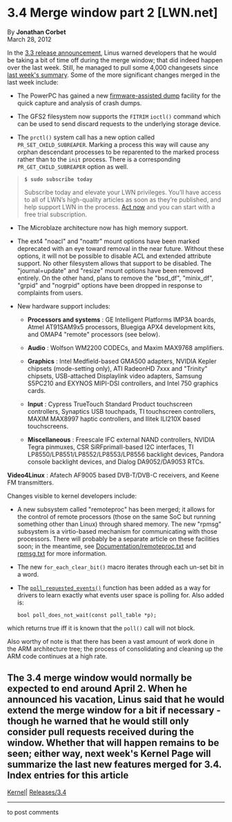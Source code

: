 # 3.4 Merge window part 2 [LWN.net]

By **Jonathan Corbet**  
March 28, 2012 

In the [3.3 release announcement](/Articles/487085/), Linus warned developers that he would be taking a bit of time off during the merge window; that did indeed happen over the last week. Still, he managed to pull some 4,000 changesets since [last week's summary](/Articles/487417/). Some of the more significant changes merged in the last week include: 

  * The PowerPC has gained a new [firmware-assisted dump](/Articles/488132/) facility for the quick capture and analysis of crash dumps. 

  * The GFS2 filesystem now supports the `FITRIM` `ioctl()` command which can be used to send discard requests to the underlying storage device. 

  * The `prctl()` system call has a new option called `PR_SET_CHILD_SUBREAPER`. Marking a process this way will cause any orphan descendant processes to be reparented to the marked process rather than to the `init` process. There is a corresponding `PR_GET_CHILD_SUBREAPER` option as well. 

> **`$ sudo subscribe today`**
> 
> Subscribe today and elevate your LWN privileges. You’ll have access to all of LWN’s high-quality articles as soon as they’re published, and help support LWN in the process. [Act now](https://lwn.net/Promo/nst-sudo/claim) and you can start with a free trial subscription. 

  * The Microblaze architecture now has high memory support. 

  * The ext4 "noacl" and "noattr" mount options have been marked deprecated with an eye toward removal in the near future. Without these options, it will not be possible to disable ACL and extended attribute support. No other filesystem allows that support to be disabled. The "journal=update" and "resize" mount options have been removed entirely. On the other hand, plans to remove the "bsd_df", "minix_df", "grpid" and "nogrpid" options have been dropped in response to complaints from users. 

  * New hardware support includes: 

    * **Processors and systems** : GE Intelligent Platforms IMP3A boards, Atmel AT91SAM9x5 processors, Bluegiga APX4 development kits, and OMAP4 "remote" processors (see below). 

    * **Audio** : Wolfson WM2200 CODECs, and Maxim MAX9768 amplifiers. 

    * **Graphics** : Intel Medfield-based GMA500 adapters, NVIDIA Kepler chipsets (mode-setting only), ATI RadeonHD 7xxx and "Trinity" chipsets, USB-attached Displaylink video adapters, Samsung S5PC210 and EXYNOS MIPI-DSI controllers, and Intel 750 graphics cards. 

    * **Input** : Cypress TrueTouch Standard Product touchscreen controllers, Synaptics USB touchpads, TI touchscreen controllers, MAXIM MAX8997 haptic controllers, and Ilitek ILI210X based touchscreens. 

    * **Miscellaneous** : Freescale IFC external NAND controllers, NVIDIA Tegra pinmuxes, CSR SiRFprimaII-based I2C interfaces, TI LP8550/LP8551/LP8552/LP8553/LP8556 backlight devices, Pandora console backlight devices, and Dialog DA9052/DA9053 RTCs. 

**Video4Linux** : Afatech AF9005 based DVB-T/DVB-C receivers, and Keene FM transmitters. 




Changes visible to kernel developers include: 

  * A new subsystem called "remoteproc" has been merged; it allows for the control of remote processors (those on the same SoC but running something other than Linux) through shared memory. The new "rpmsg" subsystem is a virtio-based mechanism for communicating with those processors. There will probably be a separate article on these facilities soon; in the meantime, see [Documentation/remoteproc.txt](/Articles/489009/) and [rpmsg.txt](/Articles/489010/) for more information. 

  * The new `for_each_clear_bit()` macro iterates through each un-set bit in a word. 

  * The [`poll_requested_events()`](/Articles/450658/) function has been added as a way for drivers to learn exactly what events user space is polling for. Also added is: 
        
        bool poll_does_not_wait(const poll_table *p);
        

which returns true iff it is known that the `poll()` call will not block. 




Also worthy of note is that there has been a vast amount of work done in the ARM architecture tree; the process of consolidating and cleaning up the ARM code continues at a high rate. 

The 3.4 merge window would normally be expected to end around April 2. When he announced his vacation, Linus said that he would extend the merge window for a bit if necessary - though he warned that he would still only consider pull requests received during the window. Whether that will happen remains to be seen; either way, next week's Kernel Page will summarize the last new features merged for 3.4.  
Index entries for this article  
---  
[Kernel](/Kernel/Index)| [Releases/3.4](/Kernel/Index#Releases-3.4)  
  


* * *

to post comments 

